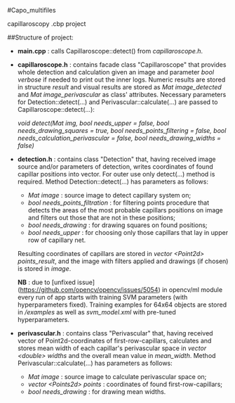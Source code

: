 #Capo_multifiles

capillaroscopy .cbp project

##Structure of project:

* **main.cpp** : calls Capillaroscope::detect() from *capillaroscope.h*.

* **capillaroscope.h** : contains facade class "Capillaroscope" that provides whole detection and calculation given an image and parameter *bool verbose* if needed to print out the inner logs. Numeric results are stored in structure *result* and visual results are stored as *Mat image_detected* and *Mat image_perivascular* as class' attributes.
Necessary parameters for Detection::detect(...) and Perivascular::calculate(...) are passed to Capillaroscope::detect(...):
   
   *void detect(Mat img, bool needs_upper = false, bool needs_drawing_squares = true, bool needs_points_filtering = false,
               bool needs_calculation_perivascular = false, bool needs_drawing_widths = false)*

* **detection.h** : contains class "Detection" that, having received image source and/or parameters of detection, writes coordinates of found capillar positions into vector. For outer use only detect(...) method is required.
Method Detection::detect(...) has parameters as follows:

  * *Mat image* : source image to detect capillary system on;
  * *bool needs_points_filtration* : for filtering points procedure that detects the areas of the most probable capillars positions on image and filters out those that are not in these positions;
  * *bool needs_drawing* : for drawing squares on found positions;
  * *bool needs_upper* : for choosing only those capillars that lay in upper row of capillary net.
  
  Resulting coordinates of capillars are stored in *vector \<Point2d\> points_result*, and the image with filters applied and drawings (if chosen) is stored in *image*.

  **NB** : due to [unfixed issue] (https://github.com/opencv/opencv/issues/5054) in opencv/ml module every run of app starts with training SVM parameters (with hyperparameters fixed). Training examples for 64x64 objects are stored in */examples* as well as *svm_model.xml* with pre-tuned hyperparameters.

* **perivascular.h** : contains class "Perivascular" that, having received vector of Point2d-coordinates of first-row-capillars, calculates and stores mean width of each capillar's perivascular space in *vector \<double\> widths* and the overall mean value in *mean_width*. 
Method Perivascular::calculate(...) has parameters as follows:
  * *Mat image* : source image to calculate perivascular space on;
  * *vector \<Points2d\> points* : coordinates of found first-row-capillars;
  * *bool needs_drawing* : for drawing mean widths.
